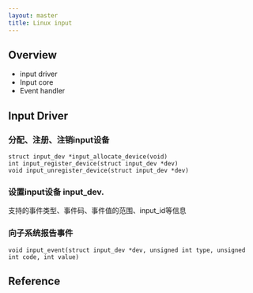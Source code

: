 ```yaml
---
layout: master
title: Linux input
---
```


## Overview

- input driver
- Input core
- Event handler

## Input Driver

### 分配、注册、注销input设备

	struct input_dev *input_allocate_device(void)
	int input_register_device(struct input_dev *dev)
	void input_unregister_device(struct input_dev *dev)

### 设置input设备 input_dev.

支持的事件类型、事件码、事件值的范围、input_id等信息


### 向子系统报告事件

	void input_event(struct input_dev *dev, unsigned int type, unsigned int code, int value)

## Reference

